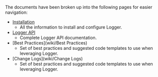 The documents have been broken up into the following pages for easier navigation:

- [Installation](wiki/Installation)
	- All the information to install and configure Logger.
- [Logger API](wiki/Logger-API)
	- Complete Logger API documentation.
- [Best Practices](wiki/Best Practices)
	- Set of best practices and suggested code templates to use when leveraging Logger.
- [Change Logs](wiki/Change Logs)
	- Set of best practices and suggested code templates to use when leveraging Logger.